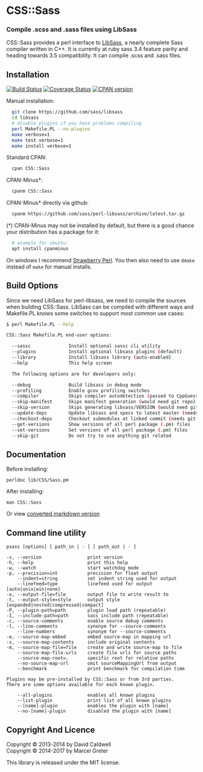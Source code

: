 CSS::Sass
=========

### Compile .scss and .sass files using LibSass

CSS::Sass provides a perl interface to [LibSass][1], a nearly complete Sass
compiler written in C++. It is currently at ruby sass 3.4 feature parity and
heading towards 3.5 compatibility. It can compile .scss and .sass files.

[1]: https://github.com/sass/libsass

Installation
------------

[![Build Status](https://travis-ci.org/sass/perl-libsass.svg?branch=master)](https://travis-ci.org/sass/perl-libsass)
[![Coverage Status](https://img.shields.io/coveralls/sass/perl-libsass.svg)](https://coveralls.io/r/sass/perl-libsass?branch=master)
[![CPAN version](https://badge.fury.io/pl/CSS-Sass.svg)](http://badge.fury.io/pl/CSS-Sass)

Manual installation:
```bash
  git clone https://github.com/sass/libsass
  cd libsass
  # disable plugins if you have problems compiling
  perl Makefile.PL --no-plugins
  make verbose=1
  make test verbose=1
  make install verbose=1
```

Standard CPAN:
```bash
  cpan CSS::Sass
```

CPAN-Minus*:
```bash
  cpanm CSS::Sass
```

CPAN-Minus* directly via github:
```bash
  cpanm https://github.com/sass/perl-libsass/archive/latest.tar.gz
```

(*) CPAN-Minus may not be installed by default, but there is a good
chance your distribution has a package for it:
```bash
  # example for ubuntu:
  apt install cpanminus
```

On windows I recommend [Strawberry Perl](http://strawberryperl.com/).
You then also need to use `dmake` instead of `make` for manual installs.

Build Options
-------------

Since we need LibSass for perl-libsass, we need to compile the sources
when building CSS::Sass. LibSass can be compiled with different ways and
Makefile.PL knows some switches to support most common use cases:

```bash
$ perl Makefile.PL --help

CSS::Sass Makefile.PL end-user options:

  --sassc              Install optional sassc cli utility
  --plugins            Install optional libsass plugins (default)
  --library            Install libsass library (auto-enabled)
  --help               This help screen

  The following options are for developers only:

  --debug              Build libsass in debug mode
  --profiling          Enable gcov profiling switches
  --compiler           Skips compiler autodetection (passed to CppGuess)
  --skip-manifest      Skips manifest generation (would need git repo)
  --skip-version       Skips generating libsass/VERSION (would need git repo)
  --update-deps        Update libsass and specs to latest master (needs git repo)
  --checkout-deps      Checkout submodules at linked commit (needs git repo)
  --get-versions       Show versions of all perl package (.pm) files
  --set-versions       Set versions of all perl package (.pm) files
  --skip-git           Do not try to use anything git related
```

Documentation
-------------

Before installing:

    perldoc lib/CSS/Sass.pm

After installing:

    man CSS::Sass

Or view [converted markdown version][1]

[1]: https://github.com/sass/perl-libsass/blob/master/lib/CSS/Sass.md

Command line utility
--------------------

```
psass [options] [ path_in | - ] [ path_out | - ]
```

```
-v, --version                 print version
-h, --help                    print this help
-w, --watch                   start watchdog mode
-p, --precision=int           precision for float output
    --indent=string           set indent string used for output
    --linefeed=type           linefeed used for output [auto|unix|win|none]
-o, --output-file=file        output file to write result to
-t, --output-style=style      output style [expanded|nested|compressed|compact]
-P, --plugin-path=path        plugin load path (repeatable)
-I, --include-path=path       sass include path (repeatable)
-c, --source-comments         enable source debug comments
-l, --line-comments           synonym for --source-comments
    --line-numbers            synonym for --source-comments
-e, --source-map-embed        embed source-map in mapping url
-s, --source-map-contents     include original contents
-m, --source-map-file=file    create and write source-map to file
    --source-map-file-urls    create file urls for source paths
    --source-map-root=.       specific root for relative paths
    --no-source-map-url       omit sourceMappingUrl from output
    --benchmark               print benchmark for compilation time

Plugins may be pre-installed by CSS::Sass or from 3rd parties.
There are some options available for each known plugin.

    --all-plugins             enables all known plugins
    --list-plugin             print list of all known plugins
    --[name]-plugin           enables the plugin with [name]
    --no-[name]-plugin        disabled the plugin with [name]
```

Copyright And Licence
---------------------

Copyright © 2013-2014 by David Caldwell  
Copyright © 2014-2017 by Marcel Greter

This library is released under the MIT license.
